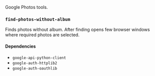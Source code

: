 ﻿Google Photos tools.

### `find-photos-without-album`

Finds photos without album. After finding opens few browser windows where required photos are selected.

#### Dependencies

- `google-api-python-client`
- `google-auth-httplib2`
- `google-auth-oauthlib`
